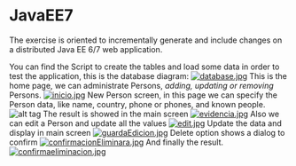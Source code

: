 # JavaEE7
The exercise is oriented to incrementally generate and include changes on a distributed Java EE 6/7 web application.

You can find the Script to create the tables and load some data in order to test the application, this is the database diagram:
[![database.jpg](https://s24.postimg.org/cig4xudut/database.jpg)](https://postimg.org/image/d7yxa7ee9/)
This is the home page, we can administrate Persons, *adding, updating or removing* Persons.
[![inicio.jpg](https://s10.postimg.org/lix6inugp/inicio.jpg)](https://postimg.org/image/lvokoucqd/)
New Person screen, in this page we can specify the Person data, like name, country, phone or phones, and known people.
![alt tag](https://s10.postimg.org/f6i18treh/registro.jpg)
The result is showed in the main screen 
[![evidencia.jpg](https://s10.postimg.org/7moy6ry7t/evidencia.jpg)](https://postimg.org/image/m5w386rcl/)
Also we can edit a Person and update all the values
[![edit.jpg](https://s10.postimg.org/h5yn08lq1/edit.jpg)](https://postimg.org/image/4rbuzwu7p/)
Update the data and display in main screen
[![guardaEdicion.jpg](https://s10.postimg.org/y91evr2ex/guarda_Edicion.jpg)](https://postimg.org/image/s83pyofsl/)
Delete option shows a dialog to confirm
[![confirmacionEliminara.jpg](https://s10.postimg.org/qb6zu3p4p/confirmacion_Eliminara.jpg)](https://postimg.org/image/5r25vm9dh/)
And finally the result.
[![confirmaeliminacion.jpg](https://s10.postimg.org/d8bdatywp/confirmaeliminacion.jpg)](https://postimg.org/image/xsg79benp/)

